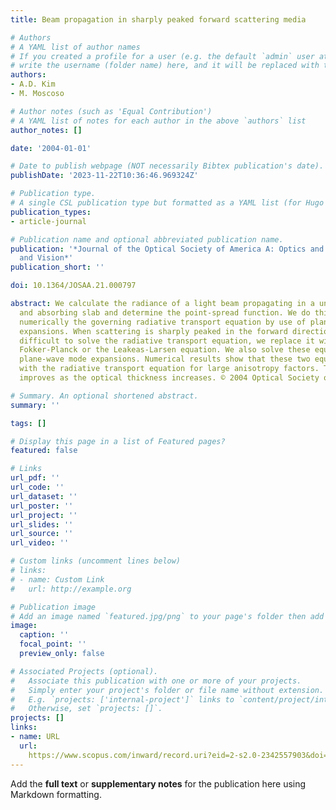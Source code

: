 ```yaml
---
title: Beam propagation in sharply peaked forward scattering media

# Authors
# A YAML list of author names
# If you created a profile for a user (e.g. the default `admin` user at `content/authors/admin/`), 
# write the username (folder name) here, and it will be replaced with their full name and linked to their profile.
authors:
- A.D. Kim
- M. Moscoso

# Author notes (such as 'Equal Contribution')
# A YAML list of notes for each author in the above `authors` list
author_notes: []

date: '2004-01-01'

# Date to publish webpage (NOT necessarily Bibtex publication's date).
publishDate: '2023-11-22T10:36:46.969324Z'

# Publication type.
# A single CSL publication type but formatted as a YAML list (for Hugo requirements).
publication_types:
- article-journal

# Publication name and optional abbreviated publication name.
publication: '*Journal of the Optical Society of America A: Optics and Image Science,
  and Vision*'
publication_short: ''

doi: 10.1364/JOSAA.21.000797

abstract: We calculate the radiance of a light beam propagating in a uniformly scattering
  and absorbing slab and determine the point-spread function. We do this by solving
  numerically the governing radiative transport equation by use of plane-wave mode
  expansions. When scattering is sharply peaked in the forward direction and it becomes
  difficult to solve the radiative transport equation, we replace it with either the
  Fokker-Planck or the Leakeas-Larsen equation. We also solve these equations by using
  plane-wave mode expansions. Numerical results show that these two equations agree
  with the radiative transport equation for large anisotropy factors. The agreement
  improves as the optical thickness increases. © 2004 Optical Society of America.

# Summary. An optional shortened abstract.
summary: ''

tags: []

# Display this page in a list of Featured pages?
featured: false

# Links
url_pdf: ''
url_code: ''
url_dataset: ''
url_poster: ''
url_project: ''
url_slides: ''
url_source: ''
url_video: ''

# Custom links (uncomment lines below)
# links:
# - name: Custom Link
#   url: http://example.org

# Publication image
# Add an image named `featured.jpg/png` to your page's folder then add a caption below.
image:
  caption: ''
  focal_point: ''
  preview_only: false

# Associated Projects (optional).
#   Associate this publication with one or more of your projects.
#   Simply enter your project's folder or file name without extension.
#   E.g. `projects: ['internal-project']` links to `content/project/internal-project/index.md`.
#   Otherwise, set `projects: []`.
projects: []
links:
- name: URL
  url: 
    https://www.scopus.com/inward/record.uri?eid=2-s2.0-2342557903&doi=10.1364%2fJOSAA.21.000797&partnerID=40&md5=f1d4fdbb633137c76ca3310ad534f0ca
---
```


Add the **full text** or **supplementary notes** for the publication here using Markdown formatting.
